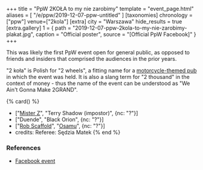 +++
title = "PpW 2KOŁA to my nie zarobimy"
template = "event_page.html"
aliases = [ "/e/ppw/2019-12-07-ppw-untitled" ]
[taxonomies]
chronology = ["ppw"]
venue=["2kola"]
[extra]
city = "Warszawa"
hide_results = true
[extra.gallery]
1 = { path = "2019-12-07-ppw-2kola-to-my-nie-zarobimy-plakat.jpg", caption = "Official poster", source = "[Official PpW Facebook]" }
+++

This was likely the first PpW event open for general public, as opposed to friends and insiders that comprised the audiences in the prior years.

"2 koła" is Polish for "2 wheels", a fitting name for a [motorcycle-themed pub](@/v/2kola.md) in which the event was held. It is also a slang term for "2 thousand" in the context of money - thus the name of the event can be understood as "We Ain't Gonna Make 2GRAND".

{% card() %}
- ["[Mister Z](@/w/mister-z.md)", "Terry Shadow (impostor)", {nc: "?"}]
- ["Duende", "Black Orion", {nc: "?"}]
- ["[Rob Scaffold](@/w/rob-scaffold.md)", "[Osamu](@/w/osamu.md)", {nc: "?"}]
- credits:
    Referee: Sędzia Matek
{% end %}

### References

* [Facebook event](https://www.facebook.com/events/746791299065517/)

